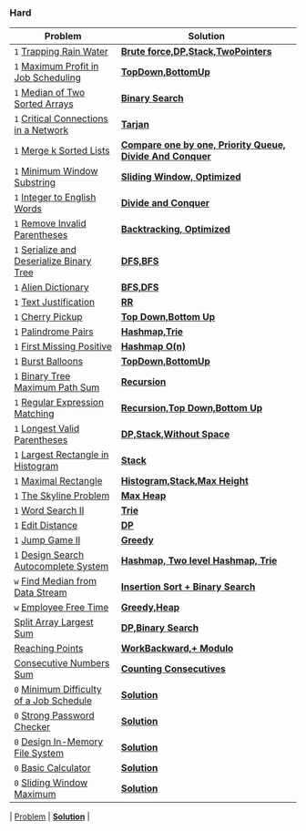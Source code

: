 ### Hard

| Problem | Solution |
| ------------ |  ------------ | 
| `1` [Trapping Rain Water](https://leetcode.com/problems/trapping-rain-water/) | [**Brute force,DP,Stack,TwoPointers**](hard/Trapping_Rain_Water) | 
| `1` [Maximum Profit in Job Scheduling](https://leetcode.com/problems/maximum-profit-in-job-scheduling/) | [**TopDown,BottomUp**](hard/Maximum_Profit_in_Job_Scheduling) | 
| `1` [Median of Two Sorted Arrays](https://leetcode.com/problems/median-of-two-sorted-arrays/) | [**Binary Search**](hard/Median_of_Two_Sorted_Arrays) | 
| `1` [Critical Connections in a Network](https://leetcode.com/problems/critical-connections-in-a-network/) | [**Tarjan**](hard/Critical_Connections_in_a_Network) | 
| `1` [Merge k Sorted Lists](https://leetcode.com/problems/merge-k-sorted-lists/) | [**Compare one by one, Priority Queue, Divide And Conquer**](hard/Merge_k_Sorted_Lists) | 
| `1` [Minimum Window Substring](https://leetcode.com/problems/minimum-window-substring/) | [**Sliding Window, Optimized**](hard/Minimum_Window_Substring) | 
| `1` [Integer to English Words](https://leetcode.com/problems/integer-to-english-words/) | [**Divide and Conquer**](hard/Integer_to_English_Words) | 
| `1` [Remove Invalid Parentheses](https://leetcode.com/problems/remove-invalid-parentheses/) | [**Backtracking, Optimized**](hard/Remove_Invalid_Parentheses) | 
| `1` [Serialize and Deserialize Binary Tree](https://leetcode.com/problems/serialize-and-deserialize-binary-tree/) | [**DFS,BFS**](hard/Serialize_and_Deserialize_Binary_Tree) | 
| `1` [Alien Dictionary](https://leetcode.com/problems/alien-dictionary/) | [**BFS,DFS**](hard/Alien_Dictionary) | 
| `1` [Text Justification](https://leetcode.com/problems/text-justification/) | [**RR**](hard/Text_Justification) | 
| `1` [Cherry Pickup](https://leetcode.com/problems/cherry-pickup/) | [**Top Down,Bottom Up**](hard/Cherry_Pickup) | 
| `1` [Palindrome Pairs](https://leetcode.com/problems/palindrome-pairs/) | [**Hashmap,Trie**](hard/Palindrome_Pairs) | 
| `1` [First Missing Positive](https://leetcode.com/problems/first-missing-positive/) | [**Hashmap O(n)**](hard/First_Missing_Positive) | 
| `1` [Burst Balloons](https://leetcode.com/problems/burst-balloons/) | [**TopDown,BottomUp**](hard/Burst_Balloons) | 
| `1` [Binary Tree Maximum Path Sum](https://leetcode.com/problems/binary-tree-maximum-path-sum/) | [**Recursion**](hard/Binary_Tree_Maximum_Path_Sum) | 
| `1` [Regular Expression Matching](https://leetcode.com/problems/regular-expression-matching/) | [**Recursion,Top Down,Bottom Up**](hard/Regular_Expression_Matching) | 
| `1` [Longest Valid Parentheses](https://leetcode.com/problems/longest-valid-parentheses/) | [**DP,Stack,Without Space**](hard/Longest_Valid_Parentheses) | 
| `1` [Largest Rectangle in Histogram](https://leetcode.com/problems/largest-rectangle-in-histogram/) | [**Stack**](hard/Largest_Rectangle_in_Histogram) | 
| `1` [Maximal Rectangle](https://leetcode.com/problems/maximal-rectangle/) | [**Histogram,Stack,Max Height**](hard/Maximal_Rectangle) | 
| `1` [The Skyline Problem](https://leetcode.com/problems/the-skyline-problem/) | [**Max Heap**](hard/The_Skyline_Problem) | 
| `1` [Word Search II](https://leetcode.com/problems/word-search-ii/) | [**Trie**](hard/Word_Search_II) | 
| `1` [Edit Distance](https://leetcode.com/problems/edit-distance/) | [**DP**](hard/Edit_Distance) | 
| `1` [Jump Game II](https://leetcode.com/problems/jump-game-ii/) | [**Greedy**](hard/Jump_Game_II) | 
| `1` [Design Search Autocomplete System](https://leetcode.com/problems/design-search-autocomplete-system/) | [**Hashmap, Two level Hashmap, Trie**](hard/Design_Search_Autocomplete_System) | 
| `w` [Find Median from Data Stream](https://leetcode.com/problems/find-median-from-data-stream/) | [**Insertion Sort + Binary Search**](hard/Find_Median_from_Data_Stream) | 
| `w` [Employee Free Time](https://leetcode.com/problems/employee-free-time/) | [**Greedy,Heap**](hard/Employee_Free_Time) | 
| [Split Array Largest Sum](https://leetcode.com/problems/split-array-largest-sum/) | [**DP,Binary Search**](hard/Split_Array_Largest_Sum) | 
| [Reaching Points](https://leetcode.com/problems/reaching-points/) | [**WorkBackward,+ Modulo**](hard/Reaching_Points) | 
| [Consecutive Numbers Sum](https://leetcode.com/problems/consecutive-numbers-sum/) | [**Counting Consecutives**](hard/Consecutive_Numbers_Sum) | 
| `0` [Minimum Difficulty of a Job Schedule](https://leetcode.com/problems/minimum-difficulty-of-a-job-schedule/) | [**Solution**]() | 
| `0` [Strong Password Checker](https://leetcode.com/problems/strong-password-checker/) | [**Solution**]() | 
| `0` [Design In-Memory File System](https://leetcode.com/problems/design-in-memory-file-system/) | [**Solution**]() | 
| `0` [Basic Calculator](https://leetcode.com/problems/basic-calculator/) | [**Solution**]() | 
| `0` [Sliding Window Maximum](https://leetcode.com/problems/sliding-window-maximum/) | [**Solution**]() | 

| [Problem]() | [**Solution**]() | 
